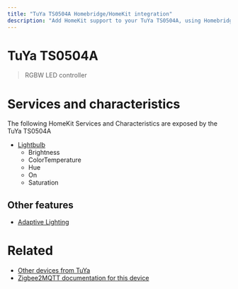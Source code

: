 ```yaml
---
title: "TuYa TS0504A Homebridge/HomeKit integration"
description: "Add HomeKit support to your TuYa TS0504A, using Homebridge, Zigbee2MQTT and homebridge-z2m."
---
```

<!---
This file has been GENERATED using src/docgen/docgen.ts
DO NOT EDIT THIS FILE MANUALLY!
-->
# TuYa TS0504A
> RGBW LED controller


# Services and characteristics
The following HomeKit Services and Characteristics are exposed by
the TuYa TS0504A

* [Lightbulb](../../light.md)
  * Brightness
  * ColorTemperature
  * Hue
  * On
  * Saturation


## Other features
* [Adaptive Lighting](../../light.md)


# Related
* [Other devices from TuYa](../index.md#tuya)
* [Zigbee2MQTT documentation for this device](https://www.zigbee2mqtt.io/devices/TS0504A.html)